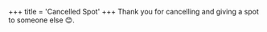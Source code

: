 +++
title = 'Cancelled Spot'
+++
Thank you for cancelling and giving a spot to someone else :blush:.
